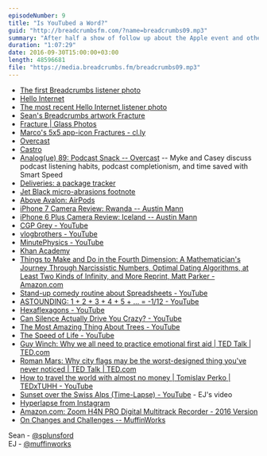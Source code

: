 ```yaml
---
episodeNumber: 9
title: "Is YouTubed a Word?"
guid: "http://breadcrumbsfm.com/?name=breadcrumbs09.mp3"
summary: "After half a show of follow up about the Apple event and other things, Sean and EJ talk about YouTube channels, videos, and TED Talks."
duration: "1:07:29"
date: 2016-09-30T15:00:00+03:00
length: 48596681
file: "https://media.breadcrumbs.fm/breadcrumbs09.mp3"
---
```


- [The first Breadcrumbs listener photo](https://twitter.com/efrataitel/status/779098727906770944)
- [Hello Internet](http://www.hellointernet.fm/)
- [ The most recent Hello Internet listener photo](http://static1.squarespace.com/static/52d66949e4b0a8cec3bcdd46/t/57da845bbe65946d7044c868/1473938533452/?format=1500w)
- [Sean's Breadcrumbs artwork Fracture](https://twitter.com/SPLunsford/status/779357196048015360)
- [Fracture | Glass Photos](https://www.fractureme.com/)
- [Marco's 5x5 app-icon Fractures - cl.ly](http://cl.ly/image/1p400i300h2F)
- [ Overcast](https://geo.itunes.apple.com/us/app/overcast-podcast-player/id888422857)
- [ Castro](https://geo.itunes.apple.com/us/app/castro-play-share-podcasts/id1080840241)
- [Analog(ue) 89: Podcast Snack -- Overcast](https://overcast.fm/+DAvJaPmi0/18:56) -- Myke and Casey discuss podcast listening habits, podcast completionism, and time saved with Smart Speed
- [ Deliveries: a package tracker](https://geo.itunes.apple.com/us/app/deliveries-a-package-tracker/id290986013)
- [Jet Black micro-abrasions footnote](https://twitter.com/caseyliss/status/773602312845717504)
- [Above Avalon: AirPods](http://www.aboveavalon.com/notes/2016/9/13/airpods)
- [iPhone 7 Camera Review: Rwanda -- Austin Mann](http://austinmann.com/trek/iphone-7-camera-review-rwanda)
- [iPhone 6 Plus Camera Review: Iceland -- Austin Mann](http://austinmann.com/trek/iphone-6-plus-camera-review-iceland)
- [CGP Grey - YouTube](https://www.youtube.com/user/CGPGrey)
- [vlogbrothers - YouTube](https://www.youtube.com/user/vlogbrothers)
- [MinutePhysics - YouTube](https://www.youtube.com/user/minutephysics)
- [Khan Academy](https://www.khanacademy.org/)
- [Things to Make and Do in the Fourth Dimension: A Mathematician's Journey Through Narcissistic Numbers, Optimal Dating Algorithms, at Least Two Kinds of Infinity, and More Reprint, Matt Parker - Amazon.com](http://www.amazon.com/dp/B00JD1LBBY/?tag=breadcrumbsfm-20)
- [Stand-up comedy routine about Spreadsheets - YouTube](http://youtu.be/UBX2QQHlQ_I)
- [ASTOUNDING: 1 + 2 + 3 + 4 + 5 + ... = -1/12 - YouTube](http://youtu.be/w-I6XTVZXww)
- [Hexaflexagons - YouTube](http://youtu.be/VIVIegSt81k)
- [Can Silence Actually Drive You Crazy? - YouTube](http://youtu.be/mXVGIb3bzHI)
- [The Most Amazing Thing About Trees - YouTube](http://youtu.be/BickMFHAZR0)
- [The Speed of Life - YouTube](http://youtu.be/aIx2N-viNwY)
- [ Guy Winch: Why we all need to practice emotional first aid | TED Talk | TED.com](http://www.ted.com/talks/guy_winch_the_case_for_emotional_hygiene)
- [ Roman Mars: Why city flags may be the worst-designed thing you've never noticed | TED Talk | TED.com](http://www.ted.com/talks/roman_mars_why_city_flags_may_be_the_worst_designed_thing_you_ve_never_noticed)
- [How to travel the world with almost no money | Tomislav Perko | TEDxTUHH - YouTube](https://m.youtube.com/watch?v=R7vmHGAshi8&feature=youtu.be)
- [Sunset over the Swiss Alps (Time-Lapse) - YouTube](http://youtu.be/7_mm1h7R_NM) - EJ's video
- [ Hyperlapse from Instagram](https://geo.itunes.apple.com/us/app/hyperlapse-from-instagram/id740146917)
- [Amazon.com: Zoom H4N PRO Digital Multitrack Recorder - 2016 Version](http://www.amazon.com/dp/B01DPOXS8I/?tag=breadcrumbsfm-20)
- [On Changes and Challenges -- MuffinWorks](http://www.muffin.works/blog/2016/7/12/on-changes-and-challenges)

Sean - [@splunsford](https://twitter.com/splunsford)  
EJ - [@muffinworks](https://twitter.com/muffinworks)
